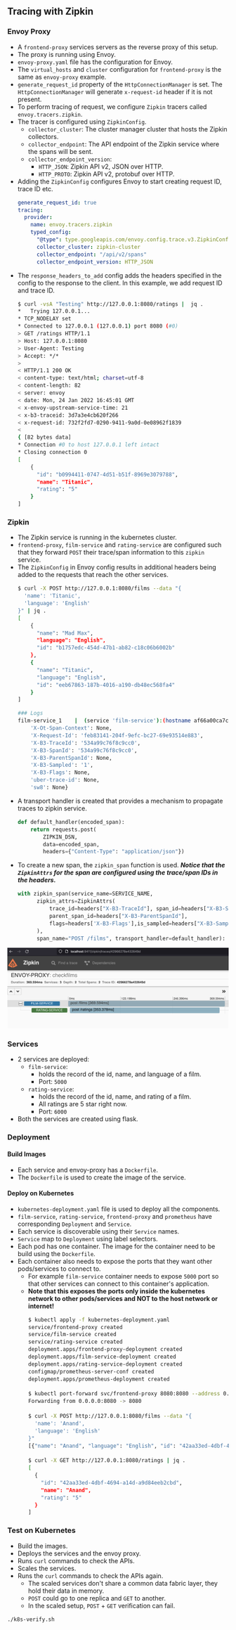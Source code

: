 ## Tracing with Zipkin
### Envoy Proxy
* A `frontend-proxy` services servers as the reverse proxy of this setup.
* The proxy is running using Envoy.
* `envoy-proxy.yaml` file has the configuration for Envoy.
* The `virtual_hosts` and `cluster` configuration for `frontend-proxy` is the same as `envoy-proxy` example.
* `generate_request_id` property of the `HttpConnectionManager` is set. The `HttpConnectionManager` will generate `x-request-id` header if it is not present.
* To perform tracing of request, we configure `Zipkin` tracers called `envoy.tracers.zipkin`.
* The tracer is configured using `ZipkinConfig`.
  * `collector_cluster`: The cluster manager cluster that hosts the Zipkin collectors.
  * `collector_endpoint`: The API endpoint of the Zipkin service where the spans will be sent.
  * `collector_endpoint_version`:
    * `HTTP_JSON`: Zipkin API v2, JSON over HTTP.
    * `HTTP_PROTO`: Zipkin API v2, protobuf over HTTP.
* Adding the `ZipkinConfig` configures Envoy to start creating request ID, trace ID etc.
  ```yaml
  generate_request_id: true
  tracing:
    provider:
      name: envoy.tracers.zipkin
      typed_config:
        "@type": type.googleapis.com/envoy.config.trace.v3.ZipkinConfig
        collector_cluster: zipkin-cluster
        collector_endpoint: "/api/v2/spans"
        collector_endpoint_version: HTTP_JSON
  ```
* The `response_headers_to_add` config adds the headers specified in the config to the response to the client. In this example, we add request ID and trace ID.
  ```bash
  $ curl -vsA "Testing" http://127.0.0.1:8080/ratings |  jq .
  *   Trying 127.0.0.1...
  * TCP_NODELAY set
  * Connected to 127.0.0.1 (127.0.0.1) port 8080 (#0)
  > GET /ratings HTTP/1.1
  > Host: 127.0.0.1:8080
  > User-Agent: Testing
  > Accept: */*
  >
  < HTTP/1.1 200 OK
  < content-type: text/html; charset=utf-8
  < content-length: 82
  < server: envoy
  < date: Mon, 24 Jan 2022 16:45:01 GMT
  < x-envoy-upstream-service-time: 21
  < x-b3-traceid: 3d7a3e4cb620f266
  < x-request-id: 732f2fd7-0290-9411-9a0d-0e08962f1839
  <
  { [82 bytes data]
  * Connection #0 to host 127.0.0.1 left intact
  * Closing connection 0
  [
      {
        "id": "b0994411-0747-4d51-b51f-8969e3079788",
        "name": "Titanic",
        "rating": "5"
      }
  ]
  ```

### Zipkin
* The Zipkin service is running in the kubernetes cluster.
* `frontend-proxy`, `film-service` and `rating-service` are configured such that they forward `POST` their trace/span information to this `zipkin` service.
* The `ZipkinConfig` in Envoy config results in additional headers being added to the requests that reach the other services.
  ```bash
  $ curl -X POST http://127.0.0.1:8080/films --data "{       
    'name': 'Titanic',
    'language': 'English'
  }" | jq .
  [
      {
        "name": "Mad Max",
        "language": "English",
        "id": "b1757edc-454d-47b1-ab82-c18c06b6002b"
      },
      {
        "name": "Titanic",
        "language": "English",
        "id": "eeb67863-187b-4016-a190-db48ec568fa4"
      }
  ]
  ```
  ```bash
  ### Logs
  film-service_1    |  (service 'film-service'):(hostname af66a00ca7c9) Headers: {
      'X-Ot-Span-Context': None,
      'X-Request-Id': 'feb83141-204f-9efc-bc27-69e93514e883',
      'X-B3-TraceId': '534a99c76f8c9cc0',
      'X-B3-SpanId': '534a99c76f8c9cc0',
      'X-B3-ParentSpanId': None,
      'X-B3-Sampled': '1',
      'X-B3-Flags': None,
      'uber-trace-id': None,
      'sw8': None}
  ```
* A transport handler is created that provides a mechanism to propagate traces to zipkin service.
  ```python
  def default_handler(encoded_span):
      return requests.post(
          ZIPKIN_DSN,
          data=encoded_span,
          headers={"Content-Type": "application/json"})
  ```
* To create a new span, the `zipkin_span` function is used. _**Notice that the `ZipkinAttrs` for the span are configured using the trace/span IDs in the headers.**_
  ```python
  with zipkin_span(service_name=SERVICE_NAME,
        zipkin_attrs=ZipkinAttrs(
            trace_id=headers["X-B3-TraceId"], span_id=headers["X-B3-SpanId"],
            parent_span_id=headers["X-B3-ParentSpanId"],
            flags=headers['X-B3-Flags'],is_sampled=headers["X-B3-Sampled"],
        ),
        span_name="POST /films", transport_handler=default_handler):
  ```
![Zipkin dashboard](./zipkin.png)

### Services
* 2 services are deployed:
  * `film-service`:
    * holds the record of the id, name, and language of a film.
    * Port: `5000`
  * `rating-service`:
    * holds the record of the id, name, and rating of a film.
    * All ratings are 5 star right now.
    * Port: `6000`
* Both the services are created using flask.

### Deployment
#### Build Images
* Each service and envoy-proxy has a `Dockerfile`.
* The `Dockerfile` is used to create the image of the service.
#### Deploy on Kubernetes
* `kubernetes-deployment.yaml` file is used to deploy all the components.
* `film-service`, `rating-service`, `frontend-proxy` and `prometheus` have corresponding `Deployment` and `Service`.
* Each service is discoverable using their `Service` names.
* `Service` map to `Deployment` using label selectors.
* Each pod has one container. The image for the container need to be build using the `Dockerfile`.
* Each container also needs to expose the ports that they want other pods/services to connect to.
  * For example `film-service` container needs to expose `5000` port so that other services can connect to this container's application.
  * **Note that this exposes the ports only inside the kubernetes network to other pods/services and NOT to the host network or internet!**
    ```bash
    $ kubectl apply -f kubernetes-deployment.yaml
    service/frontend-proxy created
    service/film-service created
    service/rating-service created
    deployment.apps/frontend-proxy-deployment created
    deployment.apps/film-service-deployment created
    deployment.apps/rating-service-deployment created
    configmap/prometheus-server-conf created
    deployment.apps/prometheus-deployment created

    $ kubectl port-forward svc/frontend-proxy 8080:8080 --address 0.0.0.0
    Forwarding from 0.0.0.0:8080 -> 8080

    $ curl -X POST http://127.0.0.1:8080/films --data "{
      'name': 'Anand',
      'language': 'English'
    }"
    [{"name": "Anand", "language": "English", "id": "42aa33ed-4dbf-4694-a14d-a9d84eeb2cbd"}]

    $ curl -X GET http://127.0.0.1:8080/ratings | jq .
    [
      {
        "id": "42aa33ed-4dbf-4694-a14d-a9d84eeb2cbd",
        "name": "Anand",
        "rating": "5"
      }
    ]
    ```

### Test on Kubernetes
* Build the images.
* Deploys the services and the envoy proxy.
* Runs `curl` commands to check the APIs.
* Scales the services.
* Runs the `curl` commands to check the APIs again.
  * The scaled services don't share a common data fabric layer, they hold their data in memory.
  * `POST` could go to one replica and `GET` to another.
  * In the scaled setup, `POST` + `GET` verification can fail.
```
./k8s-verify.sh
```
